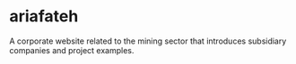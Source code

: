 # ariafateh
 A corporate website related to the mining sector that introduces subsidiary companies and project examples. 

